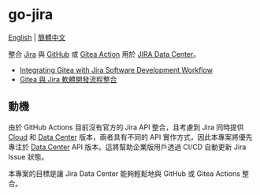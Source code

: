 # go-jira

[English](./README.md) | [簡體中文](./README.zh-cn.md)

整合 [Jira][1] 與 [GitHub][2] 或 [Gitea Action][3] 用於 [JIRA Data Center][4]。

- [Integrating Gitea with Jira Software Development Workflow][01]
- [Gitea 與 Jira 軟體開發流程整合][02]

[01]: https://blog.wu-boy.com/2025/03/gitea-jira-integration-en/
[02]: https://blog.wu-boy.com/2025/03/gitea-jira-integration-zh-tw/
[1]: https://www.atlassian.com/software/jira
[2]: https://docs.github.com/en/actions
[3]: https://docs.gitea.com/usage/actions/overview
[4]: https://www.atlassian.com/enterprise/data-center/jira

## 動機

由於 GitHub Actions 目前沒有官方的 Jira API 整合，且考慮到 Jira 同時提供 [Cloud][5] 和 [Data Center][6] 版本，兩者具有不同的 API 實作方式，因此本專案將優先專注於 [Data Center][6] API 版本。這將幫助企業版用戶透過 CI/CD 自動更新 Jira Issue 狀態。

本專案的目標是讓 Jira Data Center 能夠輕鬆地與 GitHub 或 Gitea Actions 整合。

[5]: https://developer.atlassian.com/cloud/jira/platform/
[6]: https://developer.atlassian.com/server/jira/platform/
